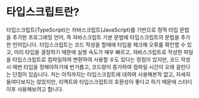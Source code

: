 # 타입스크립트란?

타입스크립트(TypeScript)는 자바스크립트(JavaScript)를 기반으로 정적 타입 문법을 추가한 프로그래밍 언어, 즉 자바스크립트 기본 문법에 타입스크립트의 문법을 추가한 언어입니다. 타입스크립트는 코드 작성을 할때에 타입을 체크해 오류를 확인할 수 있고, 미리 타입을 결정하기 때문에 실행 속도가 매우 빠르고, 자바스크립트로 작성한 파일을 타입스크립트로 컴파일하여 변환하여 사용할 수도 있다는 장점이 있지만, 코드 작성 시 매번 타입을 정해야하기에 번거롭고, 코드량이 증가하여 컴파일 시간이 오래 걸린다는 단점이 있습니다. 저는 아직까지는 타입스크립트에 대하여 사용해본적 없고, 자세히 들여다보지는 않았지만, 리액트와 타입스크립트의 호환성이 좋다고 하기 때문에 스터디이후 사용해보려고 합니다.
